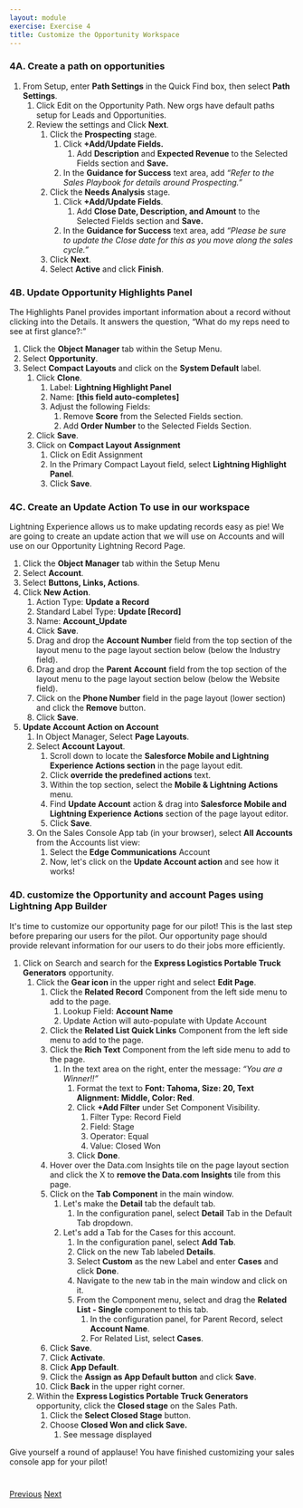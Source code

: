 ```yaml
---
layout: module
exercise: Exercise 4
title: Customize the Opportunity Workspace  
---
```



### 4A. Create a path on opportunities

1. From Setup, enter **Path Settings** in the Quick Find box, then select **Path Settings**.
    1. Click Edit on the Opportunity Path.  New orgs have default paths setup for Leads and Opportunities.
    2. Review the settings and Click **Next**.
        1. Click the **Prospecting** stage.
            1. Click **+Add/Update Fields.**
                1. Add **Description** and **Expected Revenue** to the Selected Fields section and **Save.**
            2. In the **Guidance for Success** text area, add *“Refer to the Sales Playbook for details around Prospecting.”*
        2. Click the **Needs Analysis** stage.
            1. Click **+Add/Update Fields**.
                1. Add **Close Date, Description, and Amount** to the Selected Fields section and **Save.**
            2. In the **Guidance for Success** text area, add *“Please be sure to update the Close date for this as you move along the sales cycle.”*
        3. Click **Next**.
        4. Select **Active** and click **Finish**.

### **4B.  Update Opportunity Highlights Panel**

The Highlights Panel provides important information about a record without clicking into the Details.  It answers the question, “What do my reps need to see at first glance?:”

1. Click the **Object Manager** tab within the Setup Menu.
2. Select **Opportunity**.
3. Select **Compact Layouts** and click on the **System Default** label.
    1. Click **Clone**.
        1. Label:  **Lightning Highlight Panel**
        2. Name:  **[this field auto-completes]**
        3. Adjust the following Fields:
            1. Remove **Score** from the Selected Fields section.
            2. Add **Order Number** to the Selected Fields Section.
    2. Click **Save**.
    3. Click on **Compact Layout Assignment**
        1. Click on Edit Assignment
        2. In the Primary Compact Layout field, select **Lightning Highlight Panel**.
        3. Click **Save**.

### **4C.  Create an Update Action To use in our workspace**

Lightning Experience allows us to make updating records easy as pie!  We are going to create an update action that we will use on Accounts and will use on our Opportunity Lightning Record Page.  

1. Click the **Object Manager** tab within the Setup Menu
2. Select **Account**.
3. Select **Buttons, Links, Actions**.
4. Click **New Action**.
    1. Action Type:  **Update a Record**
    2. Standard Label Type:  **Update [Record]**
    3. Name: **Account_Update**
    4. Click **Save**.
    5. Drag and drop the **Account Number** field from the top section of the layout menu to the page layout section below (below the Industry field).
    6. Drag and drop the **Parent** **Account** field from the top section of the layout menu to the page layout section below (below the Website field).
    7. Click on the **Phone Number** field in the page layout (lower section) and click the **Remove** button.
    8. Click **Save**.
 5. **Update Account Action on Account**
    1. In Object Manager, Select **Page Layouts**.
    2. Select **Account Layout**.
          1. Scroll down to locate the **Salesforce Mobile and Lightning Experience Actions section** in the page layout edit.
          2. Click **override the predefined actions** text. 
          3. Within the top section, select the **Mobile & Lightning Actions** menu.
          4. Find **Update Account** action & drag into **Salesforce Mobile and Lightning Experience Actions** section of the page layout editor.
          5. Click **Save**.
    3. On the Sales Console App tab (in your browser), select **All Accounts** from the Accounts list view:
        1. Select the **Edge Communications** Account
        2. Now, let's click on the **Update Account action** and see how it works!


### **4D.  customize the Opportunity and account Pages using Lightning App Builder**

It's time to customize our opportunity page for our pilot!  This is the last step before preparing our users for the pilot.  Our opportunity page should provide relevant information for our users to do their jobs more efficiently.  

1. Click on Search and search for the **Express Logistics Portable Truck Generators** opportunity.  
    1. Click the **Gear icon** in the upper right and select **Edit Page**.
        1. Click the **Related Record** Component from the left side menu to add to the page.
            1. Lookup Field:  **Account Name**
            2. Update Action will auto-populate with Update Account
        2. Click the **Related List Quick Links** Component from the left side menu to add to the page.
        3. Click the **Rich Text** Component from the left side menu to add to the page.
            1. In the text area on the right, enter the message:  *“You are a Winner!!”*
                1. Format the text to **Font: Tahoma, Size: 20, Text Alignment: Middle, Color: Red**.
                2. Click **+Add Filter** under Set Component Visibility.
                    1. Filter Type: Record Field
                    2. Field:  Stage
                    3. Operator: Equal
                    4. Value: Closed Won
                3. Click **Done**.
        4. Hover over the Data.com Insights tile on the page layout section and click the X to **remove the Data.com Insights** tile from this page.
        5. Click on the **Tab Component** in the main window.
            1. Let's make the **Detail** tab the default tab.
                1. In the configuration panel, select **Detail** Tab in the Default Tab dropdown.
            2. Let's add a Tab for the Cases for this account.  
                1. In the configuration panel, select **Add Tab**.
                2. Click on the new Tab labeled **Details**.
                3. Select **Custom** as the new Label and enter **Cases** and click **Done**.
                4. Navigate to the new tab in the main window and click on it.  
                5. From the Component menu, select and drag the **Related List - Single** component to this tab.
                    1. In the configuration panel, for Parent Record, select **Account Name**.
                    2. For Related List, select **Cases**.
        6. Click **Save**.
        7. Click **Activate**.
        8. Click **App Default**.
        7. Click the **Assign as App Default button** and click **Save**.
        8. Click **Back** in the upper right corner.
    2. Within the **Express Logistics Portable Truck Generators** opportunity, click the **Closed stage** on the Sales Path.
        1. Click the **Select Closed Stage** button.
        2. Choose **Closed Won **and click** Save.**
            1. See message displayed

Give yourself a round of applause! You have finished customizing your sales console app for your pilot!



<div class="row" style="margin-top:40px;">
    <div class="col-sm-12">
        <a href="Exercise_d3.html" class="btn btn-default"><i class="glyphicon glyphicon-chevron-left"></i> Previous</a>
        <a href="Exercise_d5.html" class="btn btn-default pull-right">Next <i class="glyphicon glyphicon-chevron-right"></i></a>
    </div>
</div>

